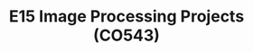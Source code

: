 ---
layout: project_batch
title: E15 Image Processing Projects (CO543)
permalink: /co543/e15/
has_children: true
parent: Image Processing Projects (CO543)
batch: e15
code: co543

readmore: "#"

search_exclude: true
default_thumb_image: /data/categories/co543/thumbnail.jpg
description: This section contains projects conducted as a partial requirement to complete the course CO543 - Image Processing
---